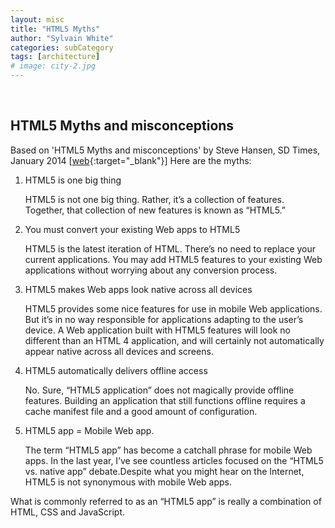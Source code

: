 ```yaml
---
layout: misc
title: "HTML5 Myths"
author: "Sylvain White"
categories: subCategory
tags: [architecture]
# image: city-2.jpg
---
```

<br/>

## HTML5 Myths and misconceptions

Based on 'HTML5 Myths and misconceptions' by Steve Hansen, SD Times, January 2014
[[web](https://sdtimes.com/html5/html5-myths-and-misconceptions/){:target="_blank"}] 
Here are the myths:

1. HTML5 is one big thing

    HTML5 is not one big thing. Rather, it’s a collection of features. Together, that collection of new features is known as “HTML5.”
2. You must convert your existing Web apps to HTML5

    HTML5 is the latest iteration of HTML. There’s no need to replace your current applications. You may add HTML5 features to your existing Web applications without worrying about any conversion process.

3. HTML5 makes Web apps look native across all devices

    HTML5 provides some nice features for use in mobile Web applications. But it’s in no way responsible for applications adapting to the user’s device. A Web application built with HTML5 features will look no different than an HTML 4 application, and will certainly not automatically appear native across all devices and screens.

4. HTML5 automatically delivers offline access

    No. Sure, “HTML5 application” does not magically provide offline features. Building an application that still functions offline requires a cache manifest file and a good amount of configuration.

5. HTML5 app = Mobile Web app.

    The term “HTML5 app” has become a catchall phrase for mobile Web apps. In the last year, I’ve see countless articles focused on the “HTML5 vs. native app” debate.Despite what you might hear on the Internet, HTML5 is not synonymous with mobile Web apps.

What is commonly referred to as an “HTML5 app” is really a combination of HTML, CSS and JavaScript.